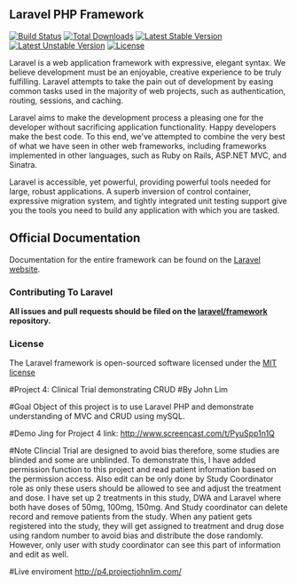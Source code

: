 ## Laravel PHP Framework

[![Build Status](https://travis-ci.org/laravel/framework.svg)](https://travis-ci.org/laravel/framework)
[![Total Downloads](https://poser.pugx.org/laravel/framework/downloads.svg)](https://packagist.org/packages/laravel/framework)
[![Latest Stable Version](https://poser.pugx.org/laravel/framework/v/stable.svg)](https://packagist.org/packages/laravel/framework)
[![Latest Unstable Version](https://poser.pugx.org/laravel/framework/v/unstable.svg)](https://packagist.org/packages/laravel/framework)
[![License](https://poser.pugx.org/laravel/framework/license.svg)](https://packagist.org/packages/laravel/framework)

Laravel is a web application framework with expressive, elegant syntax. We believe development must be an enjoyable, creative experience to be truly fulfilling. Laravel attempts to take the pain out of development by easing common tasks used in the majority of web projects, such as authentication, routing, sessions, and caching.

Laravel aims to make the development process a pleasing one for the developer without sacrificing application functionality. Happy developers make the best code. To this end, we've attempted to combine the very best of what we have seen in other web frameworks, including frameworks implemented in other languages, such as Ruby on Rails, ASP.NET MVC, and Sinatra.

Laravel is accessible, yet powerful, providing powerful tools needed for large, robust applications. A superb inversion of control container, expressive migration system, and tightly integrated unit testing support give you the tools you need to build any application with which you are tasked.

## Official Documentation

Documentation for the entire framework can be found on the [Laravel website](http://laravel.com/docs).

### Contributing To Laravel

**All issues and pull requests should be filed on the [laravel/framework](http://github.com/laravel/framework) repository.**

### License

The Laravel framework is open-sourced software licensed under the [MIT license](http://opensource.org/licenses/MIT)


#Project 4:  Clinical Trial demonstrating CRUD 
#By John Lim

#Goal
Object of this project is to use Laravel PHP and demonstrate understanding of MVC and CRUD using mySQL.

#Demo
Jing for Project 4 link: http://www.screencast.com/t/PyuSpp1n1Q

#Note
Clincial Trial are designed to avoid bias therefore, some studies are blinded and some are unblinded. To demonstrate this, I have added permission function to this project and read patient information based on the permission access. Also edit can be only done by Study Coordinator role as only these users should be allowed to see and adjust the treatment and dose. I have set up 2 treatments in this study, DWA and Laravel where both have doses of 50mg, 100mg, 150mg. And Study coordinator can delete record and remove patients from the study. When any patient gets registered into the study, they will get assigned to treatment and drug dose using random number to avoid bias and distribute the dose randomly. However, only user with study coordinator can see this part of information and edit as well.


#Live enviroment
http://p4.projectjohnlim.com/